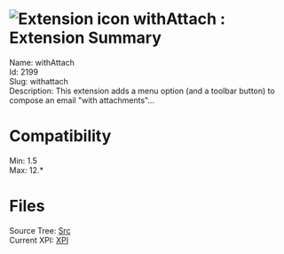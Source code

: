 # ![Extension icon](https://addons.thunderbird.net/user-media/addon_icons/2/2199-64.png?modified=1300001573) withAttach : Extension Summary

Name: withAttach  
Id: 2199  
Slug: withattach  
Description: This extension adds a menu option (and a toolbar button) to compose an email "with attachments"...
  

# Compatibility
Min: 1.5  
Max: 12.*  

# Files

Source Tree: [Src](C:/Dev/Thunderbird/ThunderKdB/xall/xOther/2199-withattach/src)  
Current XPI: [XPI](C:/Dev/Thunderbird/ThunderKdB/xall/xOther/2199-withattach/xpi)  




